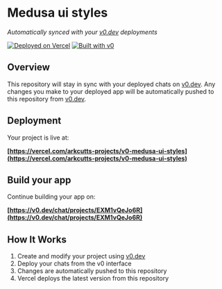 # Medusa ui styles

*Automatically synced with your [v0.dev](https://v0.dev) deployments*

[![Deployed on Vercel](https://img.shields.io/badge/Deployed%20on-Vercel-black?style=for-the-badge&logo=vercel)](https://vercel.com/arkcutts-projects/v0-medusa-ui-styles)
[![Built with v0](https://img.shields.io/badge/Built%20with-v0.dev-black?style=for-the-badge)](https://v0.dev/chat/projects/EXM1vQeJo6R)

## Overview

This repository will stay in sync with your deployed chats on [v0.dev](https://v0.dev).
Any changes you make to your deployed app will be automatically pushed to this repository from [v0.dev](https://v0.dev).

## Deployment

Your project is live at:

**[https://vercel.com/arkcutts-projects/v0-medusa-ui-styles](https://vercel.com/arkcutts-projects/v0-medusa-ui-styles)**

## Build your app

Continue building your app on:

**[https://v0.dev/chat/projects/EXM1vQeJo6R](https://v0.dev/chat/projects/EXM1vQeJo6R)**

## How It Works

1. Create and modify your project using [v0.dev](https://v0.dev)
2. Deploy your chats from the v0 interface
3. Changes are automatically pushed to this repository
4. Vercel deploys the latest version from this repository